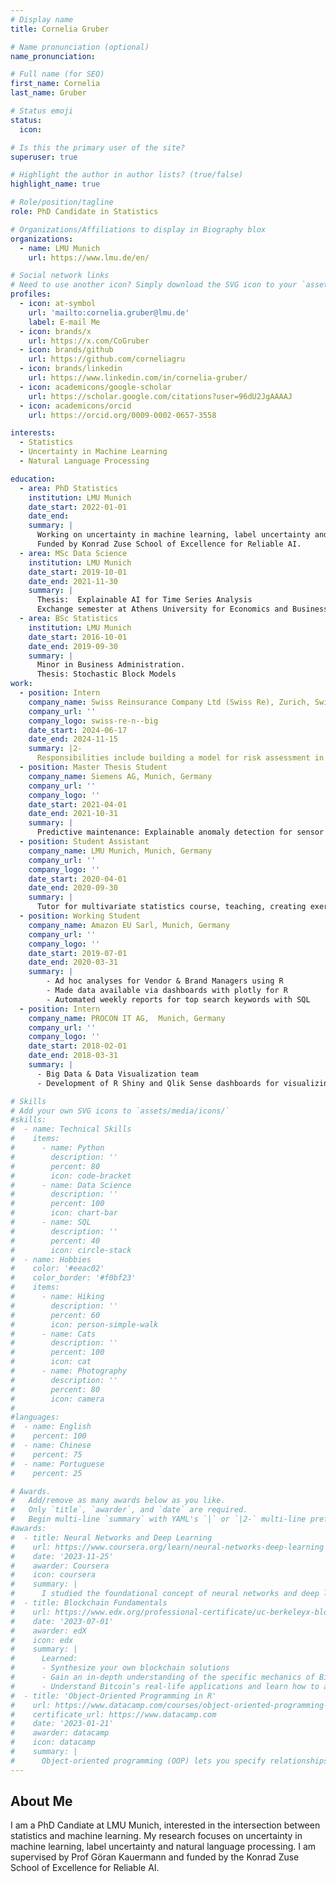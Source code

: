 ```yaml
---
# Display name
title: Cornelia Gruber

# Name pronunciation (optional)
name_pronunciation: 

# Full name (for SEO)
first_name: Cornelia
last_name: Gruber

# Status emoji
status:
  icon:

# Is this the primary user of the site?
superuser: true

# Highlight the author in author lists? (true/false)
highlight_name: true

# Role/position/tagline
role: PhD Candidate in Statistics

# Organizations/Affiliations to display in Biography blox
organizations:
  - name: LMU Munich
    url: https://www.lmu.de/en/

# Social network links
# Need to use another icon? Simply download the SVG icon to your `assets/media/icons/` folder.
profiles:
  - icon: at-symbol
    url: 'mailto:cornelia.gruber@lmu.de'
    label: E-mail Me
  - icon: brands/x
    url: https://x.com/CoGruber
  - icon: brands/github
    url: https://github.com/corneliagru
  - icon: brands/linkedin
    url: https://www.linkedin.com/in/cornelia-gruber/
  - icon: academicons/google-scholar
    url: https://scholar.google.com/citations?user=96dU2JgAAAAJ
  - icon: academicons/orcid
    url: https://orcid.org/0009-0002-0657-3558

interests:
  - Statistics
  - Uncertainty in Machine Learning
  - Natural Language Processing

education:
  - area: PhD Statistics
    institution: LMU Munich
    date_start: 2022-01-01
    date_end: 
    summary: |
      Working on uncertainty in machine learning, label uncertainty and NLP. Supervised by Prof Göran Kauermann. 
      Funded by Konrad Zuse School of Excellence for Reliable AI.
  - area: MSc Data Science
    institution: LMU Munich
    date_start: 2019-10-01
    date_end: 2021-11-30
    summary: |
      Thesis:  Explainable AI for Time Series Analysis
      Exchange semester at Athens University for Economics and Business (AUEB), Greece (Sept ‘20 – Jan ‘21)
  - area: BSc Statistics
    institution: LMU Munich
    date_start: 2016-10-01
    date_end: 2019-09-30
    summary: |
      Minor in Business Administration. 
      Thesis: Stochastic Block Models
work:
  - position: Intern
    company_name: Swiss Reinsurance Company Ltd (Swiss Re), Zurich, Switzerland
    company_url: ''
    company_logo: swiss-re-n--big
    date_start: 2024-06-17
    date_end: 2024-11-15
    summary: |2-
      Responsibilities include building a model for risk assessment in agriculture in North America.
  - position: Master Thesis Student
    company_name: Siemens AG, Munich, Germany
    company_url: ''
    company_logo: ''
    date_start: 2021-04-01
    date_end: 2021-10-31
    summary: |
      Predictive maintenance: Explainable anomaly detection for sensor data via SHAP values
  - position: Student Assistant
    company_name: LMU Munich, Munich, Germany
    company_url: ''
    company_logo: ''
    date_start: 2020-04-01
    date_end: 2020-09-30
    summary: |
      Tutor for multivariate statistics course, teaching, creating exercises and grading exams
  - position: Working Student
    company_name: Amazon EU Sarl, Munich, Germany
    company_url: ''
    company_logo: ''
    date_start: 2019-07-01
    date_end: 2020-03-31
    summary: |
        - Ad hoc analyses for Vendor & Brand Managers using R
        - Made data available via dashboards with plotly for R
        - Automated weekly reports for top search keywords with SQL
  - position: Intern
    company_name: PROCON IT AG,  Munich, Germany
    company_url: ''
    company_logo: ''
    date_start: 2018-02-01
    date_end: 2018-03-31
    summary: |
      - Big Data & Data Visualization team
      - Development of R Shiny and Qlik Sense dashboards for visualizing taxi drives across NYC to identify hotspots

# Skills
# Add your own SVG icons to `assets/media/icons/`
#skills:
#  - name: Technical Skills
#    items:
#      - name: Python
#        description: ''
#        percent: 80
#        icon: code-bracket
#      - name: Data Science
#        description: ''
#        percent: 100
#        icon: chart-bar
#      - name: SQL
#        description: ''
#        percent: 40
#        icon: circle-stack
#  - name: Hobbies
#    color: '#eeac02'
#    color_border: '#f0bf23'
#    items:
#      - name: Hiking
#        description: ''
#        percent: 60
#        icon: person-simple-walk
#      - name: Cats
#        description: ''
#        percent: 100
#        icon: cat
#      - name: Photography
#        description: ''
#        percent: 80
#        icon: camera
#
#languages:
#  - name: English
#    percent: 100
#  - name: Chinese
#    percent: 75
#  - name: Portuguese
#    percent: 25

# Awards.
#   Add/remove as many awards below as you like.
#   Only `title`, `awarder`, and `date` are required.
#   Begin multi-line `summary` with YAML's `|` or `|2-` multi-line prefix and indent 2 spaces below.
#awards:
#  - title: Neural Networks and Deep Learning
#    url: https://www.coursera.org/learn/neural-networks-deep-learning
#    date: '2023-11-25'
#    awarder: Coursera
#    icon: coursera
#    summary: |
#      I studied the foundational concept of neural networks and deep learning. By the end, I was familiar with the significant technological trends driving the rise of deep learning; build, train, and apply fully connected deep neural networks; implement efficient (vectorized) neural networks; identify key parameters in a neural network’s architecture; and apply deep learning to your own applications.
#  - title: Blockchain Fundamentals
#    url: https://www.edx.org/professional-certificate/uc-berkeleyx-blockchain-fundamentals
#    date: '2023-07-01'
#    awarder: edX
#    icon: edx
#    summary: |
#      Learned:
#      - Synthesize your own blockchain solutions
#      - Gain an in-depth understanding of the specific mechanics of Bitcoin
#      - Understand Bitcoin’s real-life applications and learn how to attack and destroy Bitcoin, Ethereum, smart contracts and Dapps, and alternatives to Bitcoin’s Proof-of-Work consensus algorithm
#  - title: 'Object-Oriented Programming in R'
#    url: https://www.datacamp.com/courses/object-oriented-programming-with-s3-and-r6-in-r
#    certificate_url: https://www.datacamp.com
#    date: '2023-01-21'
#    awarder: datacamp
#    icon: datacamp
#    summary: |
#      Object-oriented programming (OOP) lets you specify relationships between functions and the objects that they can act on, helping you manage complexity in your code. This is an intermediate level course, providing an introduction to OOP, using the S3 and R6 systems. S3 is a great day-to-day R programming tool that simplifies some of the functions that you write. R6 is especially useful for industry-specific analyses, working with web APIs, and building GUIs.
---
```


## About Me

I am a PhD Candiate at LMU Munich, interested in the intersection between statistics and machine learning. My research focuses on uncertainty in machine learning, label uncertainty and natural language processing. I am supervised by Prof Göran Kauermann and funded by the Konrad Zuse School of Excellence for Reliable AI.